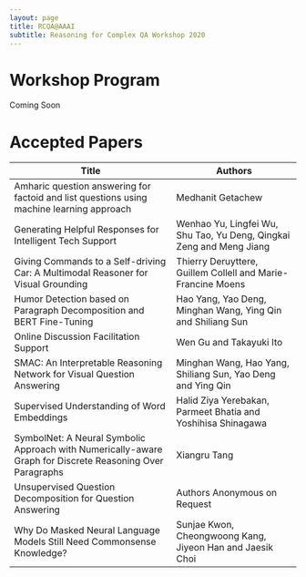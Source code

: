 ```yaml
---
layout: page
title: RCQA@AAAI
subtitle: Reasoning for Complex QA Workshop 2020
---
```



# Workshop Program

Coming Soon

# Accepted Papers

| **Title**                                                                                                       | **Authors**                                                              |
|-------------------------------------------------------------------------------------------------------------|----------------------------------------------------------------------|
|  Amharic question answering for factoid and list questions using machine learning approach                  | Medhanit Getachew                                                    |
|  Generating Helpful Responses for Intelligent Tech Support                                                  | Wenhao Yu, Lingfei Wu, Shu Tao, Yu Deng, Qingkai Zeng and Meng Jiang |
|  Giving Commands to a Self\-driving Car: A Multimodal Reasoner for Visual Grounding                         | Thierry Deruyttere, Guillem Collell and Marie\-Francine Moens        |
|  Humor Detection based on Paragraph Decomposition and BERT Fine\-Tuning                                     | Hao Yang, Yao Deng, Minghan Wang, Ying Qin and Shiliang Sun          |
|  Online Discussion Facilitation Support                                                                     | Wen Gu and Takayuki Ito                                              |
|  SMAC: An Interpretable Reasoning Network for Visual Question Answering                                     | Minghan Wang, Hao Yang, Shiliang Sun, Yao Deng and Ying Qin          |
|  Supervised Understanding of Word Embeddings                                                                | Halid Ziya Yerebakan, Parmeet Bhatia and Yoshihisa Shinagawa         |
|  SymbolNet: A Neural Symbolic Approach with Numerically\-aware Graph for Discrete Reasoning Over Paragraphs | Xiangru Tang                                                         |
|  Unsupervised Question Decomposition for Question Answering                                                 | Authors Anonymous on Request                                         |
|  Why Do Masked Neural Language Models Still Need Commonsense Knowledge?                                     | Sunjae Kwon, Cheongwoong Kang, Jiyeon Han and Jaesik Choi            |
